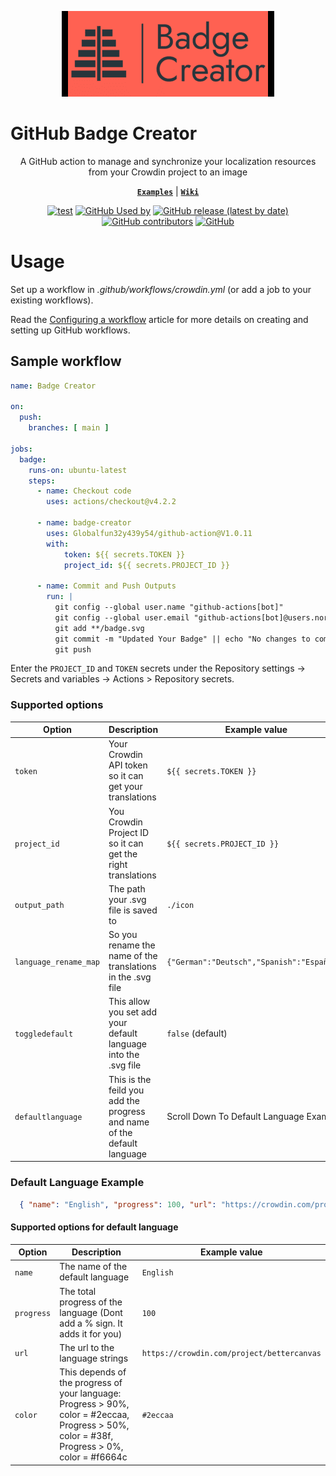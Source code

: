 <p align="center">
  <picture>
    <source media="(prefers-color-scheme: dark)" srcset="https://raw.githubusercontent.com/Globalfun32y439y54/github-action/refs/heads/main/icon/logo-White.png">
    <source media="(prefers-color-scheme: light)" srcset="https://raw.githubusercontent.com/Globalfun32y439y54/github-action/refs/heads/main/icon/logo-Dark.png">
    <img width="340" height="137" src="https://raw.githubusercontent.com/Globalfun32y439y54/github-action/refs/heads/main/icon/logo-Dark.png">
  </picture>
</p>

# GitHub Badge Creator
<div align="center">
A GitHub action to manage and synchronize your localization resources from your Crowdin project to an image
</div>

<div align="center">

[**`Examples`**](/EXAMPLES.md) |
[**`Wiki`**]()

[![test](https://github.com/Globalfun32y439y54/github-action/actions/workflows/test-action.yml/badge.svg)](https://github.com/Globalfun32y439y54/github-action/actions/workflows/test-action.yml)
[![GitHub Used by](https://img.shields.io/static/v1?label=Used%20by&message=1&color=brightgreen&logo=github&cacheSeconds=10000)](https://github.com/Globalfun32y439y54/github-action/network/dependents)
[![GitHub release (latest by date)](https://img.shields.io/github/v/release/Globalfun32y439y54/github-action?logo=github&cacheSeconds=5000)](https://github.com/Globalfun32y439y54/github-action/releases/latest)
[![GitHub contributors](https://img.shields.io/github/contributors/Globalfun32y439y54/github-action?cacheSeconds=5000)](https://github.com/Globalfun32y439y54/github-action/graphs/contributors)
[![GitHub](https://img.shields.io/github/license/Globalfun32y439y54/github-action?cacheSeconds=50000)](https://github.com/Globalfun32y439y54/github-action/blob/master/LICENSE)

</div> 

# Usage

Set up a workflow in *.github/workflows/crowdin.yml* (or add a job to your existing workflows).

Read the [Configuring a workflow](https://help.github.com/en/articles/configuring-a-workflow) article for more details on creating and setting up GitHub workflows.

## Sample workflow

```yaml
name: Badge Creator

on:
  push:
    branches: [ main ]

jobs:
  badge:
    runs-on: ubuntu-latest
    steps:
      - name: Checkout code
        uses: actions/checkout@v4.2.2

      - name: badge-creator
        uses: Globalfun32y439y54/github-action@V1.0.11
        with:
            token: ${{ secrets.TOKEN }}
            project_id: ${{ secrets.PROJECT_ID }}

      - name: Commit and Push Outputs
        run: |
          git config --global user.name "github-actions[bot]"
          git config --global user.email "github-actions[bot]@users.noreply.github.com"
          git add **/badge.svg
          git commit -m "Updated Your Badge" || echo "No changes to commit"
          git push
```

Enter the `PROJECT_ID` and `TOKEN` secrets under the Repository settings -> Secrets and variables -> Actions > Repository secrets.

### Supported options

| Option                     | Description                                                                                        | Example value                |
|----------------------------|----------------------------------------------------------------------------------------------------|------------------------------|
| `token`                    | Your Crowdin API token so it can get your translations                                             | `${{ secrets.TOKEN }}`       |
| `project_id`               | You Crowdin Project ID so it can get the right translations                                        | `${{ secrets.PROJECT_ID }}`  |
| `output_path`              | The path your .svg file is saved to                                                                | `./icon`                     |
| `language_rename_map`      | So you rename the name of the translations in the .svg file                                        | `{"German":"Deutsch","Spanish":"Español"}`            |
| `toggledefault`            | This allow you set add your default language into the .svg file                                    | `false` (default)            |
| `defaultlanguage`          | This is the feild you add the progress and name of the default language                            | Scroll Down To Default Language Example |




### Default Language Example
```json
  { "name": "English", "progress": 100, "url": "https://crowdin.com/project/bettercanvas", "color": "#2eccaa" }
```

#### Supported options for default language

| Option                     | Description                                                                                        | Example value                |
|----------------------------|----------------------------------------------------------------------------------------------------|------------------------------|
| `name`                     | The name of the default language                                                                   | `English`                    |
| `progress`                 | The total progress of the language (Dont add a % sign. It adds it for you)                         | `100`                        |
| `url`                      | The url to the language strings                                                                    | `https://crowdin.com/project/bettercanvas`                |
| `color`                    | This depends of the progress of your language: <br/>Progress > 90%, color = #2eccaa, <br/>Progress > 50%, color = #38f, <br/>Progress > 0%, color = #f6664c | `#2eccaa`                    |
